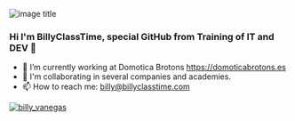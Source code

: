![image title](https://rushter.com/counter.svg)

### Hi I'm BillyClassTime, special GitHub from Training of IT and DEV 👋

- 🔭 I’m currently working at Domotica Brotons https://domoticabrotons.es
- 👯 I'm collaborating in several companies and academies. 
- 📫 How to reach me: billy@billyclasstime.com

<p align="left"> <a href="https://twitter.com/billy_vanegas" target="blank"><img src="https://img.shields.io/twitter/follow/billy_vanegas?logo=twitter&style=for-the-badge" alt="billy_vanegas" /></a> </p>
<!--
**BillyClassTime/BillyClassTime** is a ✨ _special_ ✨ repository because its `README.md` (this file) appears on your GitHub profile.



Here are some ideas to get you started:


- 🌱 I’m currently learning ...
- 👯 I’m looking to collaborate on ...
- 🤔 I’m looking for help with ...
- 💬 Ask me about ...
- 📫 How to reach me: ...
- 😄 Pronouns: ...
- ⚡ Fun fact: ...
-->
